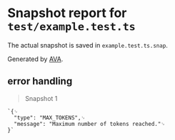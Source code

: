 # Snapshot report for `test/example.test.ts`

The actual snapshot is saved in `example.test.ts.snap`.

Generated by [AVA](https://avajs.dev).

## error handling

> Snapshot 1

    `{␊
      "type": "MAX_TOKENS",␊
      "message": "Maximum number of tokens reached."␊
    }`
